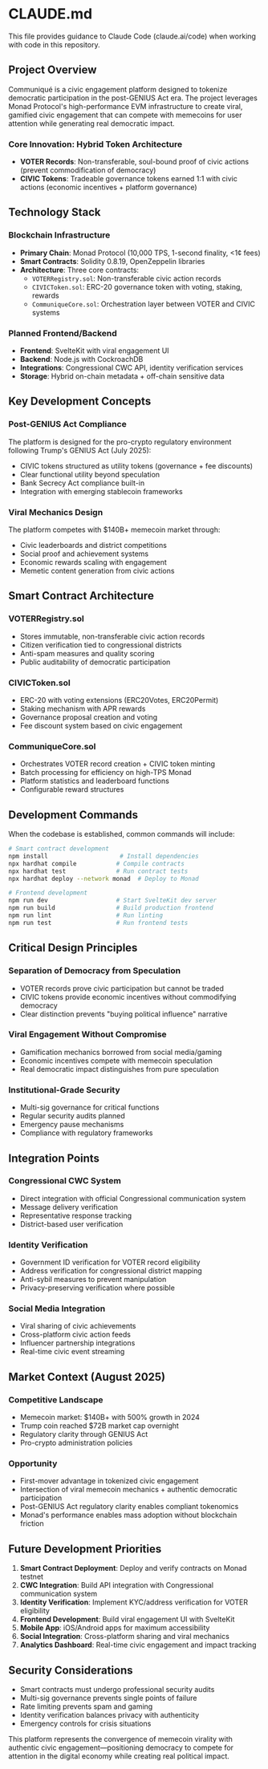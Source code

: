 # CLAUDE.md

This file provides guidance to Claude Code (claude.ai/code) when working with code in this repository.

## Project Overview

Communiqué is a civic engagement platform designed to tokenize democratic participation in the post-GENIUS Act era. The project leverages Monad Protocol's high-performance EVM infrastructure to create viral, gamified civic engagement that can compete with memecoins for user attention while generating real democratic impact.

### Core Innovation: Hybrid Token Architecture
- **VOTER Records**: Non-transferable, soul-bound proof of civic actions (prevent commodification of democracy)
- **CIVIC Tokens**: Tradeable governance tokens earned 1:1 with civic actions (economic incentives + platform governance)

## Technology Stack

### Blockchain Infrastructure
- **Primary Chain**: Monad Protocol (10,000 TPS, 1-second finality, <1¢ fees)
- **Smart Contracts**: Solidity 0.8.19, OpenZeppelin libraries
- **Architecture**: Three core contracts:
  - `VOTERRegistry.sol`: Non-transferable civic action records
  - `CIVICToken.sol`: ERC-20 governance token with voting, staking, rewards
  - `CommuniqueCore.sol`: Orchestration layer between VOTER and CIVIC systems

### Planned Frontend/Backend
- **Frontend**: SvelteKit with viral engagement UI
- **Backend**: Node.js with CockroachDB
- **Integrations**: Congressional CWC API, identity verification services
- **Storage**: Hybrid on-chain metadata + off-chain sensitive data

## Key Development Concepts

### Post-GENIUS Act Compliance
The platform is designed for the pro-crypto regulatory environment following Trump's GENIUS Act (July 2025):
- CIVIC tokens structured as utility tokens (governance + fee discounts)
- Clear functional utility beyond speculation
- Bank Secrecy Act compliance built-in
- Integration with emerging stablecoin frameworks

### Viral Mechanics Design
The platform competes with $140B+ memecoin market through:
- Civic leaderboards and district competitions
- Social proof and achievement systems
- Economic rewards scaling with engagement
- Memetic content generation from civic actions

## Smart Contract Architecture

### VOTERRegistry.sol
- Stores immutable, non-transferable civic action records
- Citizen verification tied to congressional districts
- Anti-spam measures and quality scoring
- Public auditability of democratic participation

### CIVICToken.sol
- ERC-20 with voting extensions (ERC20Votes, ERC20Permit)
- Staking mechanism with APR rewards
- Governance proposal creation and voting
- Fee discount system based on civic engagement

### CommuniqueCore.sol
- Orchestrates VOTER record creation + CIVIC token minting
- Batch processing for efficiency on high-TPS Monad
- Platform statistics and leaderboard functions
- Configurable reward structures

## Development Commands

When the codebase is established, common commands will include:

```bash
# Smart contract development
npm install                    # Install dependencies
npx hardhat compile           # Compile contracts
npx hardhat test              # Run contract tests
npx hardhat deploy --network monad  # Deploy to Monad

# Frontend development
npm run dev                   # Start SvelteKit dev server
npm run build                 # Build production frontend
npm run lint                  # Run linting
npm run test                  # Run frontend tests
```

## Critical Design Principles

### Separation of Democracy from Speculation
- VOTER records prove civic participation but cannot be traded
- CIVIC tokens provide economic incentives without commodifying democracy
- Clear distinction prevents "buying political influence" narrative

### Viral Engagement Without Compromise
- Gamification mechanics borrowed from social media/gaming
- Economic incentives compete with memecoin speculation
- Real democratic impact distinguishes from pure speculation

### Institutional-Grade Security
- Multi-sig governance for critical functions
- Regular security audits planned
- Emergency pause mechanisms
- Compliance with regulatory frameworks

## Integration Points

### Congressional CWC System
- Direct integration with official Congressional communication system
- Message delivery verification
- Representative response tracking
- District-based user verification

### Identity Verification
- Government ID verification for VOTER record eligibility
- Address verification for congressional district mapping
- Anti-sybil measures to prevent manipulation
- Privacy-preserving verification where possible

### Social Media Integration
- Viral sharing of civic achievements
- Cross-platform civic action feeds
- Influencer partnership integrations
- Real-time civic event streaming

## Market Context (August 2025)

### Competitive Landscape
- Memecoin market: $140B+ with 500% growth in 2024
- Trump coin reached $72B market cap overnight
- Regulatory clarity through GENIUS Act
- Pro-crypto administration policies

### Opportunity
- First-mover advantage in tokenized civic engagement
- Intersection of viral memecoin mechanics + authentic democratic participation
- Post-GENIUS Act regulatory clarity enables compliant tokenomics
- Monad's performance enables mass adoption without blockchain friction

## Future Development Priorities

1. **Smart Contract Deployment**: Deploy and verify contracts on Monad testnet
2. **CWC Integration**: Build API integration with Congressional communication system
3. **Identity Verification**: Implement KYC/address verification for VOTER eligibility
4. **Frontend Development**: Build viral engagement UI with SvelteKit
5. **Mobile App**: iOS/Android apps for maximum accessibility
6. **Social Integration**: Cross-platform sharing and viral mechanics
7. **Analytics Dashboard**: Real-time civic engagement and impact tracking

## Security Considerations

- Smart contracts must undergo professional security audits
- Multi-sig governance prevents single points of failure
- Rate limiting prevents spam and gaming
- Identity verification balances privacy with authenticity
- Emergency controls for crisis situations

This platform represents the convergence of memecoin virality with authentic civic engagement—positioning democracy to compete for attention in the digital economy while creating real political impact.